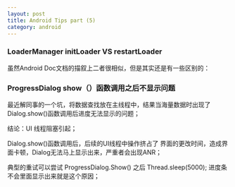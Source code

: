 ```yaml
---
layout: post
title: Android Tips part (5)
category: android
---
```





### LoaderManager initLoader VS  restartLoader

虽然Android Doc文档的描叙上二者很相似，但是其实还是有一些区别的：





### ProgressDialog  show（）函数调用之后不显示问题

最近解同事的一个坑，将数据查找放在主线程中，结果当海量数据时出现了Dialog.show()函数调用后进度无法显示的问题；

结论：UI 线程阻塞引起；

Dialog.show()函数调用后，后续的UI线程中操作挤占了 
界面的更改时间，造成界面卡顿，Dialog无法马上显示出来，严重者会出现ANR；

典型的重试可以尝试 ProgressDialog.Show() 之后 Thread.sleep(5000); 进度条不会里面显示出来就是这个原因；
